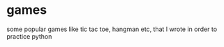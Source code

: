 # games
some popular games like tic tac toe, hangman etc, that I wrote in order to practice python 

